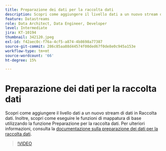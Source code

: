```yaml
---
title: Preparazione dei dati per la raccolta dati
description: Scopri come aggiungere il livello dati a un nuovo stream di dati in Raccolta dati.
feature: Datastreams
role: Data Architect, Data Engineer, Developer
level: Intermediate
jira: KT-10194
thumbnail: 342120.jpeg
exl-id: f42aec0c-f76a-4cf5-a874-4b8698a77387
source-git-commit: 286c85aa88d44574f00ded67f0de8e0c945a153e
workflow-type: tm+mt
source-wordcount: '66'
ht-degree: 15%

---
```


# Preparazione dei dati per la raccolta dati

Scopri come aggiungere il livello dati a un nuovo stream di dati in Raccolta dati. Inoltre, scopri come eseguire le funzioni di mappatura di base utilizzando la funzione Preparazione per la raccolta dati. Per ulteriori informazioni, consulta la [documentazione sulla preparazione dei dati per la raccolta dati](https://experienceleague.adobe.com/docs/experience-platform/edge/fundamentals/datastreams.html#data-prep).

>[!VIDEO](https://video.tv.adobe.com/v/342120/?learn=on&enablevpops)
